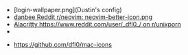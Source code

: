 - \[login-wallpaper.png\](Dustin's config)
- [danbee Reddit r/neovim: neovim-better-icon.png](https://www.reddit.com/r/neovim/comments/13713rq/i_made_a_neovim_icon_for_macos_download_link_in/)
- [Alacritty https://www.reddit.com/user/_dfl0_/ on r/unixporn](https://www.reddit.com/r/unixporn/comments/1cs8zev/oc_i_made_my_own_interpretation_of_alacrittys/)
-
* https://github.com/dfl0/mac-icons
